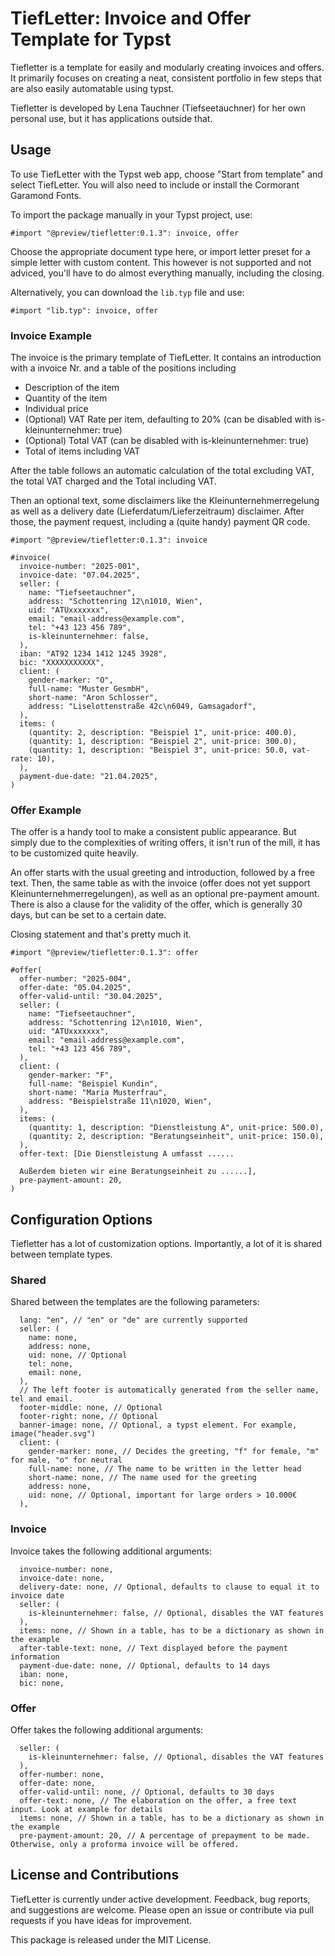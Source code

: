 # TiefLetter: Invoice and Offer Template for Typst

Tiefletter is a template for easily and modularly creating invoices and offers.
It primarily focuses on creating a neat, consistent portfolio in few steps that
are also easily automatable using typst.

Tiefletter is developed by Lena Tauchner (Tiefseetauchner) for her own personal
use, but it has applications outside that.

## Usage

To use TiefLetter with the Typst web app, choose "Start from template" and select
TiefLetter. You will also need to include or install the Cormorant Garamond Fonts.

To import the package manually in your Typst project, use:

```typst
#import "@preview/tiefletter:0.1.3": invoice, offer
```

Choose the appropriate document type here, or import letter preset for a simple
letter with custom content. This however is not supported and not adviced, you'll
have to do almost everything manually, including the closing.

Alternatively, you can download the `lib.typ` file and use:

```typst
#import "lib.typ": invoice, offer
```

### Invoice Example

The invoice is the primary template of TiefLetter. It contains an introduction with
a invoice Nr. and a table of the positions including

- Description of the item
- Quantity of the item
- Individual price
- (Optional) VAT Rate per item, defaulting to 20% (can be disabled with is-kleinunternehmer: true)
- (Optional) Total VAT (can be disabled with is-kleinunternehmer: true)
- Total of items including VAT

After the table follows an automatic calculation of the total excluding VAT, the
total VAT charged and the Total including VAT.

Then an optional text, some disclaimers like the Kleinunternehmerregelung as well as a delivery date
(Lieferdatum/Lieferzeitraum) disclaimer. After those, the payment request, including a (quite handy)
payment QR code.

```typst
#import "@preview/tiefletter:0.1.3": invoice

#invoice(
  invoice-number: "2025-001",
  invoice-date: "07.04.2025",
  seller: (
    name: "Tiefseetauchner",
    address: "Schottenring 12\n1010, Wien",
    uid: "ATUxxxxxxx",
    email: "email-address@example.com",
    tel: "+43 123 456 789",
    is-kleinunternehmer: false,
  ),
  iban: "AT92 1234 1412 1245 3928",
  bic: "XXXXXXXXXXX",
  client: (
    gender-marker: "O",
    full-name: "Muster GesmbH",
    short-name: "Aron Schlosser",
    address: "Liselottenstraße 42c\n6049, Gamsagadorf",
  ),
  items: (
    (quantity: 2, description: "Beispiel 1", unit-price: 400.0),
    (quantity: 1, description: "Beispiel 2", unit-price: 300.0),
    (quantity: 1, description: "Beispiel 3", unit-price: 50.0, vat-rate: 10),
  ),
  payment-due-date: "21.04.2025",
)
```

### Offer Example

The offer is a handy tool to make a consistent public appearance. But simply due to the complexities
of writing offers, it isn't run of the mill, it has to be customized quite heavily.

An offer starts with the usual greeting and introduction, followed by a free text. Then, the same table
as with the invoice (offer does not yet support Kleinunternehmerregelungen), as well as an optional
pre-payment amount. There is also a clause for the validity of the offer, which is generally 30 days,
but can be set to a certain date.

Closing statement and that's pretty much it.

```typst
#import "@preview/tiefletter:0.1.3": offer

#offer(
  offer-number: "2025-004",
  offer-date: "05.04.2025",
  offer-valid-until: "30.04.2025",
  seller: (
    name: "Tiefseetauchner",
    address: "Schottenring 12\n1010, Wien",
    uid: "ATUxxxxxxx",
    email: "email-address@example.com",
    tel: "+43 123 456 789",
  ),
  client: (
    gender-marker: "F",
    full-name: "Beispiel Kundin",
    short-name: "Maria Musterfrau",
    address: "Beispielstraße 11\n1020, Wien",
  ),
  items: (
    (quantity: 1, description: "Dienstleistung A", unit-price: 500.0),
    (quantity: 2, description: "Beratungseinheit", unit-price: 150.0),
  ),
  offer-text: [Die Dienstleistung A umfasst ......

  Außerdem bieten wir eine Beratungseinheit zu ......],
  pre-payment-amount: 20,
)
```

## Configuration Options

Tiefletter has a lot of customization options. Importantly, a lot of it is
shared between template types.

### Shared

Shared between the templates are the following parameters:

```typst
  lang: "en", // "en" or "de" are currently supported
  seller: (
    name: none,
    address: none,
    uid: none, // Optional
    tel: none,
    email: none,
  ),
  // The left footer is automatically generated from the seller name, tel and email.
  footer-middle: none, // Optional
  footer-right: none, // Optional
  banner-image: none, // Optional, a typst element. For example, image("header.svg")
  client: (
    gender-marker: none, // Decides the greeting, "f" for female, "m" for male, "o" for neutral
    full-name: none, // The name to be written in the letter head
    short-name: none, // The name used for the greeting
    address: none,
    uid: none, // Optional, important for large orders > 10.000€
  ),
```

### Invoice

Invoice takes the following additional arguments:

```typst
  invoice-number: none,
  invoice-date: none,
  delivery-date: none, // Optional, defaults to clause to equal it to invoice date
  seller: (
    is-kleinunternehmer: false, // Optional, disables the VAT features
  ),
  items: none, // Shown in a table, has to be a dictionary as shown in the example
  after-table-text: none, // Text displayed before the payment information
  payment-due-date: none, // Optional, defaults to 14 days
  iban: none,
  bic: none,
```

### Offer

Offer takes the following additional arguments:

```typst
  seller: (
    is-kleinunternehmer: false, // Optional, disables the VAT features
  ),
  offer-number: none,
  offer-date: none,
  offer-valid-until: none, // Optional, defaults to 30 days
  offer-text: none, // The elaboration on the offer, a free text input. Look at example for details
  items: none, // Shown in a table, has to be a dictionary as shown in the example
  pre-payment-amount: 20, // A percentage of prepayment to be made. Otherwise, only a proforma invoice will be offered.
```

## License and Contributions

TiefLetter is currently under active development. Feedback, bug reports, and
suggestions are welcome. Please open an issue or contribute via pull requests
if you have ideas for improvement.

This package is released under the MIT License.
